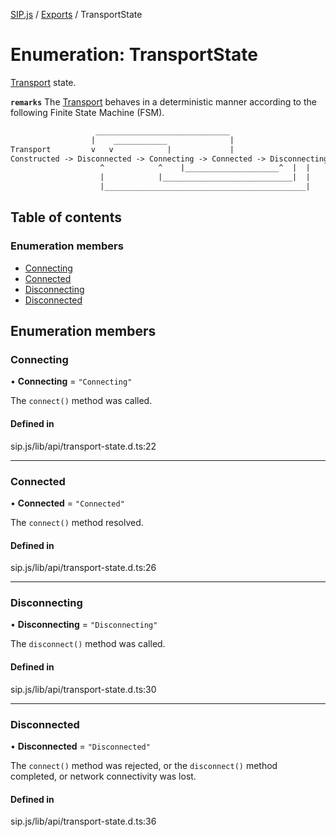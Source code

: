 [SIP.js](../README.md) / [Exports](../modules.md) / TransportState

# Enumeration: TransportState

[Transport](../interfaces/Transport.md) state.

**`remarks`**
The [Transport](../interfaces/Transport.md) behaves in a deterministic manner according to the following
Finite State Machine (FSM).
```txt
                   ______________________________
                  |    ____________              |
Transport         v   v            |             |
Constructed -> Disconnected -> Connecting -> Connected -> Disconnecting
                    ^            ^    |_____________________^  |  |
                    |            |_____________________________|  |
                    |_____________________________________________|
```

## Table of contents

### Enumeration members

- [Connecting](TransportState.md#connecting)
- [Connected](TransportState.md#connected)
- [Disconnecting](TransportState.md#disconnecting)
- [Disconnected](TransportState.md#disconnected)

## Enumeration members

### Connecting

• **Connecting** = `"Connecting"`

The `connect()` method was called.

#### Defined in

sip.js/lib/api/transport-state.d.ts:22

___

### Connected

• **Connected** = `"Connected"`

The `connect()` method resolved.

#### Defined in

sip.js/lib/api/transport-state.d.ts:26

___

### Disconnecting

• **Disconnecting** = `"Disconnecting"`

The `disconnect()` method was called.

#### Defined in

sip.js/lib/api/transport-state.d.ts:30

___

### Disconnected

• **Disconnected** = `"Disconnected"`

The `connect()` method was rejected, or
the `disconnect()` method completed, or
network connectivity was lost.

#### Defined in

sip.js/lib/api/transport-state.d.ts:36
